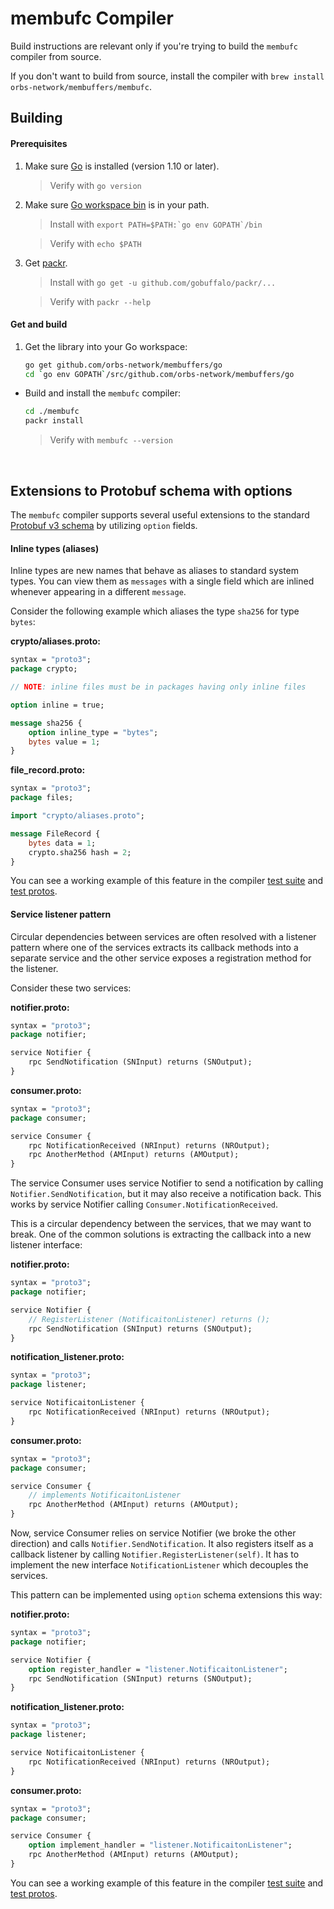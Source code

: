 # membufc Compiler

Build instructions are relevant only if you're trying to build the `membufc` compiler from source.

If you don't want to build from source, install the compiler with `brew install orbs-network/membuffers/membufc`.

## Building

#### Prerequisites

1. Make sure [Go](https://golang.org/doc/install) is installed (version 1.10 or later).
  
    > Verify with `go version`

2. Make sure [Go workspace bin](https://stackoverflow.com/questions/42965673/cant-run-go-bin-in-terminal) is in your path.
  
    > Install with ``export PATH=$PATH:`go env GOPATH`/bin``
  
    > Verify with `echo $PATH`

3. Get [packr](https://github.com/gobuffalo/packr).

    > Install with `go get -u github.com/gobuffalo/packr/...`

    > Verify with `packr --help`

#### Get and build

1. Get the library into your Go workspace:
 
     ```sh
     go get github.com/orbs-network/membuffers/go
     cd `go env GOPATH`/src/github.com/orbs-network/membuffers/go
     ```

* Build and install the `membufc` compiler:

    ```sh
    cd ./membufc
    packr install
    ```
    > Verify with `membufc --version`

&nbsp;
## Extensions to Protobuf schema with options

The `membufc` compiler supports several useful extensions to the standard [Protobuf v3 schema](https://developers.google.com/protocol-buffers/docs/reference/proto3-spec) by utilizing `option` fields.

#### Inline types (aliases)

Inline types are new names that behave as aliases to standard system types. You can view them as `messages` with a single field which are inlined whenever appearing in a different `message`.

Consider the following example which aliases the type `sha256` for type `bytes`:

**crypto/aliases.proto:**
```proto
syntax = "proto3";
package crypto;

// NOTE: inline files must be in packages having only inline files

option inline = true;

message sha256 {
    option inline_type = "bytes";
    bytes value = 1;
}
```

**file_record.proto:**
```proto
syntax = "proto3";
package files;

import "crypto/aliases.proto";

message FileRecord {
    bytes data = 1;
    crypto.sha256 hash = 2;
}
```

You can see a working example of this feature in the compiler [test suite](e2e/inline_test.go) and [test protos](e2e/protos/aliases_user.proto).

#### Service listener pattern

Circular dependencies between services are often resolved with a listener pattern where one of the services extracts its callback methods into a separate service and the other service exposes a registration method for the listener.

Consider these two services:

**notifier.proto:**
```proto
syntax = "proto3";
package notifier;

service Notifier {
    rpc SendNotification (SNInput) returns (SNOutput);
}
```

**consumer.proto:**
```proto
syntax = "proto3";
package consumer;

service Consumer {
    rpc NotificationReceived (NRInput) returns (NROutput);
    rpc AnotherMethod (AMInput) returns (AMOutput);
}
```

The service Consumer uses service Notifier to send a notification by calling `Notifier.SendNotification`, but it may also receive a notification back. This works by service Notifier calling `Consumer.NotificationReceived`.

This is a circular dependency between the services, that we may want to break. One of the common solutions is extracting the callback into a new listener interface:

**notifier.proto:**
```proto
syntax = "proto3";
package notifier;

service Notifier {
    // RegisterListener (NotificaitonListener) returns ();
    rpc SendNotification (SNInput) returns (SNOutput);
}
```

**notification_listener.proto:**
```proto
syntax = "proto3";
package listener;

service NotificaitonListener {
    rpc NotificationReceived (NRInput) returns (NROutput);
}
```

**consumer.proto:**
```proto
syntax = "proto3";
package consumer;

service Consumer {
    // implements NotificaitonListener
    rpc AnotherMethod (AMInput) returns (AMOutput);
}
```

Now, service Consumer relies on service Notifier (we broke the other direction) and calls `Notifier.SendNotification`. It also registers itself as a callback listener by calling `Notifier.RegisterListener(self)`. It has to implement the new interface `NotificationListener` which decouples the services.

This pattern can be implemented using `option` schema extensions this way:

 **notifier.proto:**
 ```proto
 syntax = "proto3";
 package notifier;
 
 service Notifier {
     option register_handler = "listener.NotificaitonListener";
     rpc SendNotification (SNInput) returns (SNOutput);
 }
 ```
 
 **notification_listener.proto:**
 ```proto
 syntax = "proto3";
 package listener;
 
 service NotificaitonListener {
     rpc NotificationReceived (NRInput) returns (NROutput);
 }
 ```
 
 **consumer.proto:**
 ```proto
 syntax = "proto3";
 package consumer;
 
 service Consumer {
     option implement_handler = "listener.NotificaitonListener";
     rpc AnotherMethod (AMInput) returns (AMOutput);
 }
 ```
 
 You can see a working example of this feature in the compiler [test suite](e2e/handlers_test.go) and [test protos](e2e/protos/options/handlers.proto).
